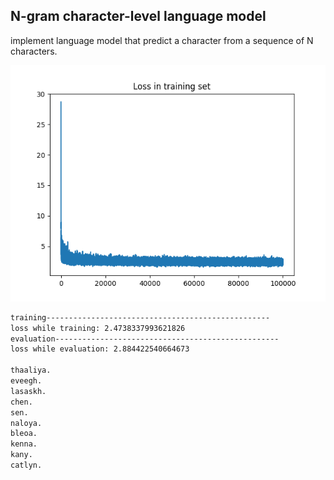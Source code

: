 ## N-gram character-level language model

implement language model that predict a character from a sequence of N characters.

![](Figure_1.png)

```bash
training--------------------------------------------------
loss while training: 2.4738337993621826
evaluation--------------------------------------------------
loss while evaluation: 2.884422540664673

thaaliya.
eveegh.
lasaskh.
chen.
sen.
naloya.
bleoa.
kenna.
kany.
catlyn.
```
